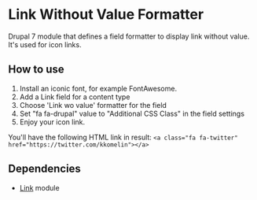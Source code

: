 Link Without Value Formatter
================

Drupal 7 module that defines a field formatter to display link without value. It's used for icon links.

## How to use

1.  Install an iconic font, for example FontAwesome.  
2.  Add a Link field for a content type  
3.  Choose 'Link wo value' formatter for the field  
4.  Set "fa fa-drupal" value to "Additional CSS Class" in the field settings  
5.  Enjoy your icon link.  


You'll have the following HTML link in result:
```<a class="fa fa-twitter" href="https://twitter.com/kkomelin"></a>```

## Dependencies

- [Link](https://www.drupal.org/project/link) module

